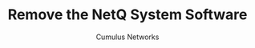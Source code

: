 ---
title: Remove the NetQ System Software
author: Cumulus Networks
weight: 570
toc: 3
bookhidden: true
pdfhidden: true
---